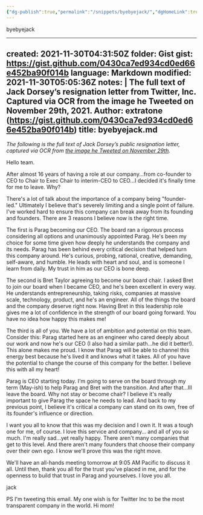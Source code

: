 ```yaml
---
{"dg-publish":true,"permalink":"/snippets/byebyejack/","dgHomeLink":true,"dgPassFrontmatter":false}
---
```


byebyejack

---
created: 2021-11-30T04:31:50Z
folder: Gist
gist: https://gist.github.com/0430ca7ed934cd0ed66e452ba90f014b
language: Markdown
modified: 2021-11-30T05:05:36Z
notes: |
    The full text of Jack Dorsey’s resignation letter from Twitter, Inc. Captured via OCR from the image he Tweeted on November 29th, 2021.
    Author: extratone (https://gist.github.com/0430ca7ed934cd0ed66e452ba90f014b)
title: byebyejack.md
---

*The following is the full text of Jack Dorsey’s public resignation letter, captured via OCR from [the image he Tweeted on November 29th](https://twitter.com/jack/status/1465347002426867720).*

Hello team.

After almost 16 years of having a role at our company...from co-founder to CEO to Chair to Exec Chair to interim-CEO to CEO...I decided it's finally time for me to leave. Why?

There's a lot of talk about the importance of a company being "founder-led." Ultimately I believe that's severely limiting and a single point of failure. I've worked hard to ensure this company can break away from its founding and founders. There are 3 reasons I believe now is the right time.

The first is Parag becoming our CEO. The board ran a rigorous process considering all options and unanimously appointed Parag. He's been my choice for some time given how deeply he understands the company and its needs. Parag has been behind every critical decision that helped turn this company around. He's curious, probing, rational, creative, demanding, self-aware, and humble. He leads with heart and soul, and is someone I learn from daily. My trust in him as our CEO is bone deep.

The second is Bret Taylor agreeing to become our board chair. I asked Bret to join our board when I became CEO, and he's been excellent in every way. He understands entrepreneurship, taking risks, companies at massive scale, technology, product, and he's an engineer. All of the things the board and the company deserve right now. Having Bret in this leadership role gives me a lot of confidence in the strength of our board going forward. You have no idea how happy this makes me!

The third is all of you. We have a lot of ambition and potential on this team. Consider this: Parag started here as an engineer who cared deeply about our work and now he's our CEO (I also had a similar path...he did it better!). This alone makes me proud. I know that Parag will be able to channel this energy best because he's lived it and knows what it takes. All of you have the potential to change the course of this company for the better. I believe this with all my heart!

Parag is CEO starting today. I'm going to serve on the board through my term (May-ish) to help Parag and Bret with the transition. And after that...Ill leave the board. Why not stay or become chair? I believe it's really important to give Parag the space he needs to lead. And back to my previous point, I believe it's critical a company can stand on its own, free of its founder's influence or direction.

I want you all to know that this was my decision and I own it. It was a tough one for me, of course. I love this service and company… and all of you so much. I'm really sad...yet really happy. There aren't many companies that get to this level. And there aren't many founders that choose their company over their own ego. I know we'll prove this was the right move.

We'll have an all-hands meeting tomorrow at 9:05 AM Pacific to discuss it all. Until then, thank you all for the trust you've placed in me, and for the openness to build that trust in Parag and yourselves. I love you all.

jack

PS I'm tweeting this email. My one wish is for Twitter Inc to be the most transparent company in the world. Hi mom!